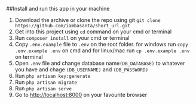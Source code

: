 ##Install and run this app in your machine

1. Download the archive or clone the repo using git `git clone https://github.com/iambasanta/short_url.git`
2. Get into this project using `cd` command on your cmd or terminal
3. Run `composer install` on your cmd or terminal
4. Copy `.env.example` file to `.env` on the root folder. for windows run `copy .env.example .env` on cmd and for linux/mac run `cp .env.example .env` on terminal
5. Open `.env` file and change database name`(DB_DATABASE)` to whatever you have and chage `(DB_USERNAME)` and `(DB_PASSWORD)`
6. Run `php artisan key:generate`
7. Run `php artisan migrate`
8. Run `php artisan serve`
9. Go to [http://localhost:8000](localhost) on your favourite browser
